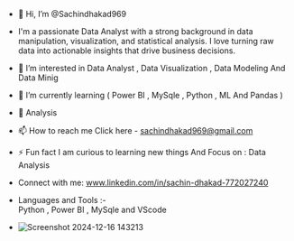 - 👋 Hi, I’m @Sachindhakad969

- I'm a passionate Data Analyst with a strong background in data manipulation, visualization, and statistical analysis. I love turning raw data into actionable insights that 
  drive business decisions.
  
- 👀 I’m interested in Data Analyst , Data Visualization , Data Modeling And Data Minig
- 🌱 I’m currently learning ( Power BI , MySqle , Python , ML And Pandas )
- 💞️ Analysis
- 📫 How to reach me Click here - sachindhakad969@gmail.com
- ⚡ Fun fact I am curious to learning new things And Focus  on : Data Analysis
- Connect with me:
  www.linkedin.com/in/sachin-dhakad-772027240



- Languages and Tools :-  
    Python , Power BI , MySqle and VScode
- ![Screenshot 2024-12-16 143213](https://github.com/user-attachments/assets/42138bda-c018-48a5-beb0-52ca0824c719)


<!---
Sachindhakad969/Sachindhakad969 is a ✨ special ✨ repository because its `README.md` (this file) appears on your GitHub profile.
You can click the Preview link to take a look at your changes.
--->
